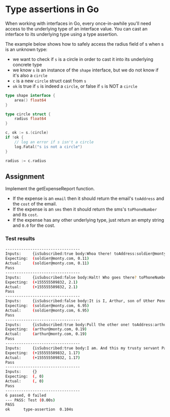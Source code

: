 # Type assertions in Go

When working with interfaces in Go, every once-in-awhile you'll need access to the underlying type of an interface value. You can cast an interface to its underlying type using a type assertion.

The example below shows how to safely access the radius field of s when s is an unknown type:

- we want to check if `s` is a circle in order to cast it into its underlying concrete type
- we know `s` is an instance of the `shape` interface, but we do not know if it's also a `circle`
- `c` is a new `circle` struct cast from `s`
- `ok` is true if `s` is indeed a `circle`, or false if `s` is NOT a `circle`
```go 
type shape interface {
	area() float64
}

type circle struct {
	radius float64
}

c, ok := s.(circle)
if !ok {
	// log an error if s isn't a circle
	log.Fatal("s is not a circle")
}

radius := c.radius
```

## Assignment

Implement the getExpenseReport function.

- If the expense is an `email` then it should return the email's `toAddress` and the `cost` of the email.
- If the expense is an `sms` then it should return the sms's `toPhoneNumber` and its `cost`.
- If the expense has any other underlying type, just return an empty string and `0.0` for the cost.

### Test results
```bash
---------------------------------
Inputs:     {isSubscribed:true body:Whoa there! toAddress:soldier@monty.com}
Expecting:  (soldier@monty.com, 0.11)
Actual:     (soldier@monty.com, 0.11)
Pass
---------------------------------
Inputs:     {isSubscribed:false body:Halt! Who goes there? toPhoneNumber:+155555509832}
Expecting:  (+155555509832, 2.1)
Actual:     (+155555509832, 2.1)
Pass
---------------------------------
Inputs:     {isSubscribed:false body:It is I, Arthur, son of Uther Pendragon, from the castle of Camelot. King of the Britons, defeator of the Saxons, sovereign of all England! toAddress:soldier@monty.com}
Expecting:  (soldier@monty.com, 6.95)
Actual:     (soldier@monty.com, 6.95)
Pass
---------------------------------
Inputs:     {isSubscribed:true body:Pull the other one! toAddress:arthur@monty.com}
Expecting:  (arthur@monty.com, 0.19)
Actual:     (arthur@monty.com, 0.19)
Pass
---------------------------------
Inputs:     {isSubscribed:true body:I am. And this my trusty servant Patsy. toPhoneNumber:+155555509832}
Expecting:  (+155555509832, 1.17)
Actual:     (+155555509832, 1.17)
Pass
---------------------------------
Inputs:     {}
Expecting:  (, 0)
Actual:     (, 0)
Pass
---------------------------------
6 passed, 0 failed
--- PASS: Test (0.00s)
PASS
ok      type-assertion  0.104s
```